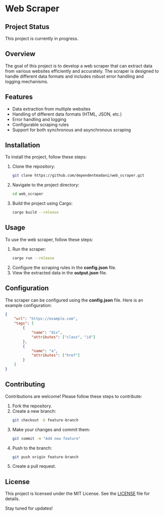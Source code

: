 # Web Scraper

## Project Status
This project is currently in progress.

## Overview
The goal of this project is to develop a web scraper that can extract data from various websites efficiently and accurately. The scraper is designed to handle different data formats and includes robust error handling and logging mechanisms.

## Features
- Data extraction from multiple websites
- Handling of different data formats (HTML, JSON, etc.)
- Error handling and logging
- Configurable scraping rules
- Support for both synchronous and asynchronous scraping

## Installation
To install the project, follow these steps:

1. Clone the repository:
    ```sh
    git clone https://github.com/dependentmadani/web_scraper.git
    ```
2. Navigate to the project directory:
    ```sh
    cd web_scraper
    ```
3. Build the project using Cargo:
    ```sh
    cargo build --release
    ```

## Usage
To use the web scraper, follow these steps:

1. Run the scraper:
    ```sh
    cargo run --release
    ```
2. Configure the scraping rules in the <b>config.json</b> file.
3. View the extracted data in the <b>output.json</b> file.

## Configuration
The scraper can be configured using the <b>config.json</b> file. Here is an example configuration:

```json
{
    "url": "https://example.com",
    "tags": [
        {
            "name": "div",
            "attributes": ["class", "id"]
        },
        {
            "name": "a",
            "attributes": ["href"]
        }
    ]
}
```

## Contributing
Contributions are welcome! Please follow these steps to contribute:

1. Fork the repository.
2. Create a new branch:
    ```sh
    git checkout -b feature-branch
    ```
3. Make your changes and commit them:
    ```sh
    git commit -m "Add new feature"
    ```
4. Push to the branch:
    ```sh
    git push origin feature-branch
    ```
5. Create a pull request.

## License
This project is licensed under the MIT License. See the [LICENSE](https://github.com/dependentmadani/web_scraper/blob/master/LICENSE) file for details.

Stay tuned for updates!